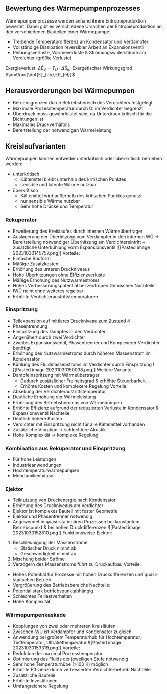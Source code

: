 ## Bewertung des Wärmepumpenprozesses
Wärmepumpenprozesse werden anhand ihrere Entropieproduktion bewertet. Dabei gibt es verschiedene Ursachen der Entropieproduktion an den verschiedenen Bauteilen einer Wärmepumpe:
- Treibende Temperaturdifferenz an Kondensator und Verdampfer
- Vollständige Dissipation reversibler Arbeit an Expansionsventil
- Reibungsverluste, Wärmeverluste & Strömungswiderstände am Verdichter (größte Verluste)

Exergieverlust: $\Delta\dot{E}_V=T_U\cdot\Delta\dot{S}_{irr}$
Exergetischer Wirkungsgrad: $\xi=\frac{\dot{E}_{ab}}{P_{el}}$

## Herausvorderungen bei Wärmepumpen
- Betriebsgrenzen durch Betriebsbereich des Verdichters festgelegt
- Maximale Prozesstemperatur durch Öl im Verdichter begrenzt
- Überdruck muss gewährleistet sein, da Unterdruck kritisch für die Dichtungen ist
- Maximales Druckverhältnis
- Bereitstellung der notwendigen Wärmeleistung

## Kreislaufvarianten
Wärmepumpen können entweder unterkritisch oder überkritisch betrieben werden:
- unterkritisch
	- Kältemittel bleibt unterhalb des kritischen Punktes
	- sensible und latente Wärme nutzbar
- überkritisch
	- Kältemittel wird außerhalb des kritischen Punktes genutzt
	- nur sensible Wärme nutzbar
	- Sehr hohe Drücke und Temperatur
### Rekuperator
- Erweiterung des Kreislaufes durch internen Wärmeübertrager
- Auslagerung der Überhitzung vom Verdampfer in den internen WÜ -> Bereitstellung notwendiger Überhitzung am Verdichtereintritt + zusätzliche Unterkühlung vorm Expansionsventil
![[Pasted image 20231030145757.png]]
Vorteile:
- Einfache Bauform
- Mäßige Zusatzkosten
- Erhöhung des unteren Druckniveaus
- Hohe Überhitzungen ohne Effizienzverluste
- Mäßige Erhöhung des Nutzwärmestroms
- Höhes Verbesserungspotential bei zeotropen Gemischen
Nachteile:
- IWÜ nciht ohne weiteres regelbar
- Erhöhte Verdichteraustrittstemperaturen
### Einspritzung
- Teilexpansion auf mittleres Druckniveau zum Zustand 4
- Phasentrennung
- Einspritzung des Dampfes in den Verdichter
- Angenähert durch zwei Verdichter
- Zweites Expansionsventil, Phasentrenner und Komplexerer Verdichter benötigt
- Erhöhung des Nutzwärmestroms durch höheren Massenstrom im Kondensator
- Kühlung des Fluidmassenstroms im Verdichter durch Einspritzung
![[Pasted image 20231030150038.png]]
Weitere Variante:
- Dampfeinspritzung mit Wärmeübertrager
	- Dadurch zusätzlicher Freiheitsgrad & erhöhte Steuerbarkeit
	- Erhöhte Kosten und komplexere Regelung
Vorteile:
- Absekung der Verdichteraustrittstemperatur
- Deutliche Erhöhung der Wärmeleistung
- Erhöhung des Betriebsbereichs von Wärmepumpen
- Erhöhte Effizienz aufgrund der reduzierten Verluste in Kondensator & Expansionsventil
Nachteile:
- Deutlich höhere Kosten
- Verdichter mit Einspritzung nicht für alle Kältemittel vorhanden
- Zusätzliche Vibration -> schlechtere Akustik
- Hohe Komplexität -> komplexe Regelung

### Kombination aus Rekuperator und Einspritzung
- Für hohe Leistungen
- Industrieanwendungen
- Hochtemperaturwärmepumpen
- Mehrfamilienhäuser

### Ejektor
- Teilnutzung von Druckenergie nach Kondensator
- Erhöhung des Druckniveaus am Verdichter
- Ejektor ist komplexes Bauteil mit fester Geometrie
- Ejektor und Phasentrenner notwendig
- Angewendet in quasi-stationären Prozessen bei konstantem Betriebspunkt & bei hohen Druckdifferenzen
![[Pasted image 20231030152810.png]]
Funktionsweise Ejektor:
1. Beschleunigung der Massenströme
	- Statischer Druck nimmt ab
	- Geschwindigkeit nimmt zu
2. Mischung beider Ströme
3. Verzögern des Massenstroms führt zu Druckaufbau
Vorteile:
- Hohes Potential für Prozesse mit hohen Druckdifferenzen und quasi-statischen Betrieb
- Vergrößerung des Betriebsbereichs
Nachteile:
- Potential stark betriebspunktabhängig
- Schlechtes Teillastverhalten
- Hohe Komplexität

### Wärmepumpenkaskade
- Kopplungen von zwei oder mehreren Kreisläufen
- Zwischen-WÜ ist Verdampfer und Kondensator zugleich
- Anwendung bei großem Temperaturhub für Hochtemperatur, Tieftemperatur, Ultratieftemperatur
![[Pasted image 20231030153319.png]]
Vorteile:
- Reduktion der maximal Prozesstemperatur
- Optimierung des Fluids der jeweiligen Stufe notwendig
- Sehr hohe Temperaturhübe (>100 K) möglich
- Erhöhte Effizienz durch verbesserten Verdichterbetrieb
Nachteile
- Zusätzliche Bauteile
- Erhöhte Investitionen
- Umfangreichere Regelung